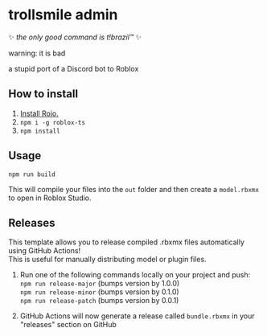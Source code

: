 # trollsmile admin

✨ *the only good command is t!brazil™* ✨

warning: it is bad

a stupid port of a Discord bot to Roblox

## How to install

1. [Install Rojo.](https://rojo.space)
2. `npm i -g roblox-ts`
3. `npm install`

## Usage

`npm run build`

This will compile your files into the `out` folder and then create a `model.rbxmx` to open in Roblox Studio.

## Releases

This template allows you to release compiled .rbxmx files automatically using GitHub Actions!\
This is useful for manually distributing model or plugin files.

1. Run one of the following commands locally on your project and push:\
`npm run release-major` (bumps version by 1.0.0)\
`npm run release-minor` (bumps version by 0.1.0)\
`npm run release-patch` (bumps version by 0.0.1)

2. GitHub Actions will now generate a release called `bundle.rbxmx` in your "releases" section on GitHub
